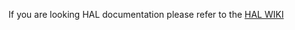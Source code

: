 If you are looking HAL documentation please refer to the [HAL WIKI](https://github.com/hal/docs/wiki) 

